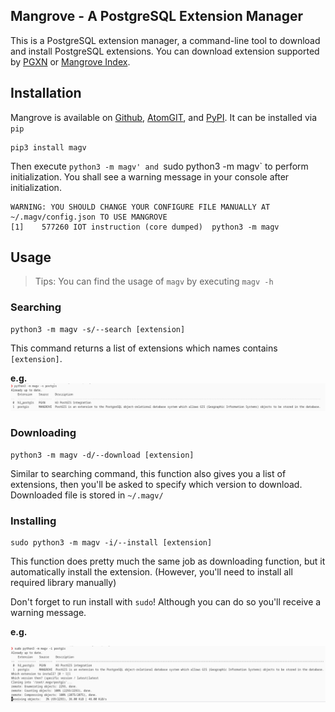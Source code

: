## Mangrove - A PostgreSQL Extension Manager

This is a PostgreSQL extension manager, a command-line tool to download and install PostgreSQL extensions. You can download extension supported by [PGXN](https://pgxn.org/) or [Mangrove Index](https://atomgit.com/haorongxu/magv-index).

## Installation

Mangrove is available on [Github](https://github.com/HaorongX/magv/), [AtomGIT](https://atomgit.com/haorongxu/magv), and [PyPI](https://pypi.org/project/magv/). It can be installed via `pip`
```
pip3 install magv
```

Then execute `python3 -m magv' and `sudo python3 -m magv` to perform initialization. You shall see a warning message in your console after initialization.

```
WARNING: YOU SHOULD CHANGE YOUR CONFIGURE FILE MANUALLY AT ~/.magv/config.json TO USE MANGROVE
[1]    577260 IOT instruction (core dumped)  python3 -m magv
```

## Usage

> Tips: You can find the usage of `magv` by executing `magv -h`

### Searching

```
python3 -m magv -s/--search [extension]
```
This command returns a list of extensions which names contains `[extension]`.

**e.g.**
![search_eg](img/search.png)

### Downloading

```
python3 -m magv -d/--download [extension]
```
Similar to searching command, this function also gives you a list of extensions, then you'll be asked to specify which version to download. Downloaded file is stored in `~/.magv/`

### Installing

```
sudo python3 -m magv -i/--install [extension]
```
This function does pretty much the same job as downloading function, but it automatically install the extension. (However, you'll need to install all required library manually)

Don't forget to run install with `sudo`! Although you can do so you'll receive a warning message.

**e.g.**

![installeg](img/install.png)